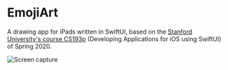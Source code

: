 #  EmojiArt

A drawing app for iPads written in SwiftUI, based on the [Stanford University's course CS193p](https://cs193p.sites.stanford.edu) (Developing Applications for iOS using SwiftUI) of Spring 2020.

![Screen capture](Screencapture.gif)
